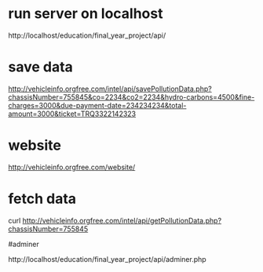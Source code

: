 # run server on localhost

http://localhost/education/final_year_project/api/



# save data

http://vehicleinfo.orgfree.com/intel/api/savePollutionData.php?chassisNumber=755845&co=2234&co2=2234&hydro-carbons=4500&fine-charges=3000&due-payment-date=234234234&total-amount=3000&ticket=TRQ3322142323

# website

http://vehicleinfo.orgfree.com/website/

# fetch data

curl http://vehicleinfo.orgfree.com/intel/api/getPollutionData.php?chassisNumber=755845


#adminer

http://localhost/education/final_year_project/api/adminer.php

